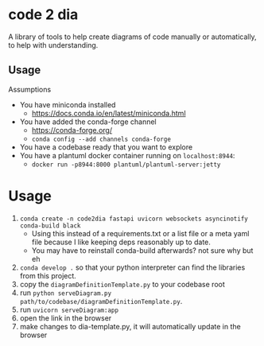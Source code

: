 # code 2 dia
A library of tools to help create diagrams of code manually or automatically, to help with understanding.

## Usage
Assumptions
- You have miniconda installed
    - https://docs.conda.io/en/latest/miniconda.html
- You have added the conda-forge channel
    - https://conda-forge.org/
    - `conda config --add channels conda-forge`
- You have a codebase ready that you want to explore
- You have a plantuml docker container running on `localhost:8944`:
    - `docker run -p8944:8000 plantuml/plantuml-server:jetty`

# Usage
1. `conda create -n code2dia fastapi uvicorn websockets asyncinotify conda-build black`
    - Using this instead of a requirements.txt or a list file or a meta yaml file because I like keeping deps reasonably up to date. 
    - You may have to reinstall conda-build afterwards? not sure why but eh
2. `conda develop .` so that your python interpreter can find the libraries from this project.
3. copy the `diagramDefinitionTemplate.py` to your codebase root
4. run `python serveDiagram.py path/to/codebase/diagramDefinitionTemplate.py`.
5. run `uvicorn serveDiagram:app`
6. open the link in the browser
7. make changes to dia-template.py, it will automatically update in the browser

